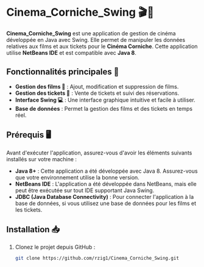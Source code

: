 # Cinema_Corniche_Swing 🎬🍿

**Cinema_Corniche_Swing** est une application de gestion de cinéma développée en Java avec Swing. Elle permet de manipuler les données relatives aux films et aux tickets pour le **Cinéma Corniche**. Cette application utilise **NetBeans IDE** et est compatible avec **Java 8**.

## Fonctionnalités principales 🚀
- **Gestion des films 🎥** : Ajout, modification et suppression de films.
- **Gestion des tickets 🎫** : Vente de tickets et suivi des réservations.
- **Interface Swing 💻** : Une interface graphique intuitive et facile à utiliser.
- **Base de données** : Permet la gestion des films et des tickets en temps réel.

## Prérequis 🖥️
Avant d'exécuter l'application, assurez-vous d'avoir les éléments suivants installés sur votre machine :
- **Java 8+** : Cette application a été développée avec Java 8. Assurez-vous que votre environnement utilise la bonne version.
- **NetBeans IDE** : L'application a été développée dans NetBeans, mais elle peut être exécutée sur tout IDE supportant Java Swing.
- **JDBC (Java Database Connectivity)** : Pour connecter l'application à la base de données, si vous utilisez une base de données pour les films et les tickets.

## Installation 📥
1. Clonez le projet depuis GitHub :
   ```bash
   git clone https://github.com/rzig1/Cinema_Corniche_Swing.git
